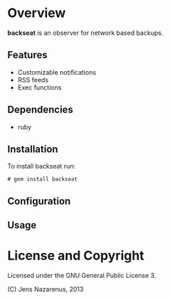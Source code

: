 Overview
========
**backseat** is an observer for network based backups.

Features
--------
  - Customizable notifications
  - RSS feeds 
  - Exec functions

Dependencies
------------
  - ruby

Installation
------------
To install backseat run:
```
# gem install backseat
```

Configuration
-------------

Usage
-----

License and Copyright
=====================
Licensed under the GNU General Public License 3.

(C) Jens Nazarenus, 2013
